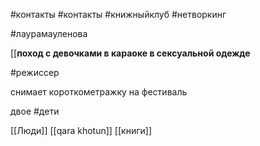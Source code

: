 #контакты 
#контакты #книжныйклуб #нетворкинг 


#лаурамауленова

[[**поход с девочками в караоке в сексуальной одежде**


#режиссер 

снимает короткометражку на фестиваль

двое #дети

[[Люди]]
[[qara khotun]]
[[книги]]